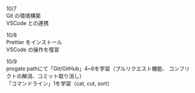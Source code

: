 10/7<br>
Git の環境構築<br>
VSCode との連携<br>

10/8<br>
Prettier をインストール<br>
VSCode の操作を復習<br>

10/9<br>
progate pathにて「Git/GitHub」4~6を学習（プルリクエスト機能、   コンフリクトの解消、コミット取り消し）<br>
「コマンドライン」1を学習（cat, cut, sort）<br>